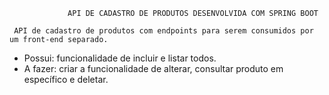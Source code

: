               
              
                 API DE CADASTRO DE PRODUTOS DESENVOLVIDA COM SPRING BOOT
                 
     API de cadastro de produtos com endpoints para serem consumidos por um front-end separado.
                 
   - Possui: funcionalidade de incluir e listar todos.
   - A fazer: criar a funcionalidade de alterar, consultar produto em específico e deletar.
   
